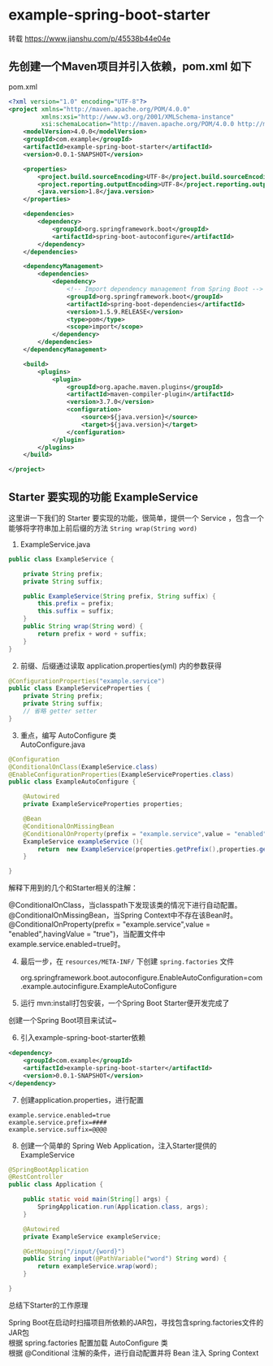# example-spring-boot-starter

转载 <https://www.jianshu.com/p/45538b44e04e>

## 先创建一个Maven项目并引入依赖，pom.xml 如下

pom.xml
``` xml
<?xml version="1.0" encoding="UTF-8"?>
<project xmlns="http://maven.apache.org/POM/4.0.0"
         xmlns:xsi="http://www.w3.org/2001/XMLSchema-instance"
         xsi:schemaLocation="http://maven.apache.org/POM/4.0.0 http://maven.apache.org/xsd/maven-4.0.0.xsd">
    <modelVersion>4.0.0</modelVersion>
    <groupId>com.example</groupId>
    <artifactId>example-spring-boot-starter</artifactId>
    <version>0.0.1-SNAPSHOT</version>

    <properties>
		<project.build.sourceEncoding>UTF-8</project.build.sourceEncoding>
		<project.reporting.outputEncoding>UTF-8</project.reporting.outputEncoding>
		<java.version>1.8</java.version>
	</properties>

	<dependencies>
		<dependency>
			<groupId>org.springframework.boot</groupId>
			<artifactId>spring-boot-autoconfigure</artifactId>
		</dependency>
	</dependencies>

	<dependencyManagement>
		<dependencies>
			<dependency>
				<!-- Import dependency management from Spring Boot -->
				<groupId>org.springframework.boot</groupId>
				<artifactId>spring-boot-dependencies</artifactId>
				<version>1.5.9.RELEASE</version>
				<type>pom</type>
				<scope>import</scope>
			</dependency>
		</dependencies>
	</dependencyManagement>

	<build>
		<plugins>
			<plugin>
				<groupId>org.apache.maven.plugins</groupId>
				<artifactId>maven-compiler-plugin</artifactId>
				<version>3.7.0</version>
				<configuration>
					<source>${java.version}</source>
					<target>${java.version}</target>
				</configuration>
			</plugin>
		</plugins>
	</build>

</project>
```

## Starter 要实现的功能 ExampleService
这里讲一下我们的 Starter 要实现的功能，很简单，提供一个 Service ，包含一个能够将字符串加上前后缀的方法 `String wrap(String word)`

1. ExampleService.java
``` java
public class ExampleService {

    private String prefix;
    private String suffix;

    public ExampleService(String prefix, String suffix) {
        this.prefix = prefix;
        this.suffix = suffix;
    }
    public String wrap(String word) {
        return prefix + word + suffix;
    }
}
```
2. 前缀、后缀通过读取 application.properties(yml) 内的参数获得

``` java
@ConfigurationProperties("example.service")
public class ExampleServiceProperties {
    private String prefix;
    private String suffix;
    // 省略 getter setter
}
```
3. 重点，编写 AutoConfigure 类  
AutoConfigure.java
``` java
@Configuration
@ConditionalOnClass(ExampleService.class)
@EnableConfigurationProperties(ExampleServiceProperties.class)
public class ExampleAutoConfigure {

    @Autowired
    private ExampleServiceProperties properties;

    @Bean
    @ConditionalOnMissingBean
    @ConditionalOnProperty(prefix = "example.service",value = "enabled",havingValue = "true")
    ExampleService exampleService (){
        return  new ExampleService(properties.getPrefix(),properties.getSuffix());
    }

}
```
解释下用到的几个和Starter相关的注解：

@ConditionalOnClass，当classpath下发现该类的情况下进行自动配置。  
@ConditionalOnMissingBean，当Spring Context中不存在该Bean时。  
@ConditionalOnProperty(prefix = "example.service",value = "enabled",havingValue = "true")，当配置文件中example.service.enabled=true时。

4. 最后一步，在 `resources/META-INF/` 下创建 `spring.factories` 文件

    org.springframework.boot.autoconfigure.EnableAutoConfiguration=com.example.autocinfigure.ExampleAutoConfigure  
    
5. 运行 mvn:install打包安装，一个Spring Boot Starter便开发完成了

创建一个Spring Boot项目来试试~

6. 引入example-spring-boot-starter依赖
``` xml
<dependency>
    <groupId>com.example</groupId>
    <artifactId>example-spring-boot-starter</artifactId>
    <version>0.0.1-SNAPSHOT</version>
</dependency>
```

7. 创建application.properties，进行配置
```
example.service.enabled=true
example.service.prefix=####
example.service.suffix=@@@@
```

8. 创建一个简单的 Spring Web Application，注入Starter提供的ExampleService

``` java
@SpringBootApplication
@RestController
public class Application {

    public static void main(String[] args) {
        SpringApplication.run(Application.class, args);
    }

    @Autowired
    private ExampleService exampleService;

	@GetMapping("/input/{word}")
	public String input(@PathVariable("word") String word) {
		return exampleService.wrap(word);
	}

}
```


总结下Starter的工作原理

Spring Boot在启动时扫描项目所依赖的JAR包，寻找包含spring.factories文件的JAR包  
根据 spring.factories 配置加载 AutoConfigure 类  
根据 @Conditional 注解的条件，进行自动配置并将 Bean 注入 Spring Context  

